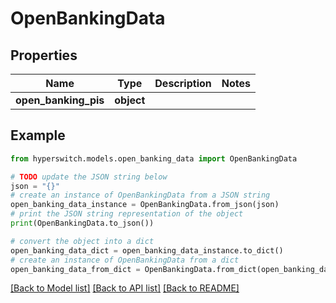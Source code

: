 # OpenBankingData


## Properties

Name | Type | Description | Notes
------------ | ------------- | ------------- | -------------
**open_banking_pis** | **object** |  | 

## Example

```python
from hyperswitch.models.open_banking_data import OpenBankingData

# TODO update the JSON string below
json = "{}"
# create an instance of OpenBankingData from a JSON string
open_banking_data_instance = OpenBankingData.from_json(json)
# print the JSON string representation of the object
print(OpenBankingData.to_json())

# convert the object into a dict
open_banking_data_dict = open_banking_data_instance.to_dict()
# create an instance of OpenBankingData from a dict
open_banking_data_from_dict = OpenBankingData.from_dict(open_banking_data_dict)
```
[[Back to Model list]](../README.md#documentation-for-models) [[Back to API list]](../README.md#documentation-for-api-endpoints) [[Back to README]](../README.md)


